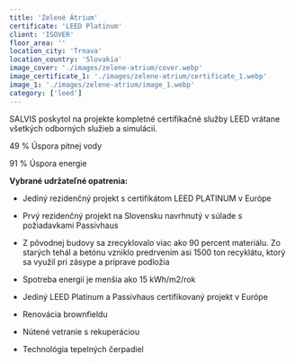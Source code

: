 ```yaml
---
title: 'Zelené Átrium'
certificate: 'LEED Platinum'
client: 'ISOVER'
floor_area: ''
location_city: 'Trnava'
location_country: 'Slovakia'
image_cover: './images/zelene-atrium/cover.webp'
image_certificate_1: './images/zelene-atrium/certificate_1.webp'
image_1: './images/zelene-atrium/image_1.webp'
category: ['leed']
---
```


SALVIS poskytol na projekte kompletné certifikačné služby LEED vrátane všetkých odborných služieb a simulácií.

49 % Úspora pitnej vody

91 % Úspora energie

**Vybrané udržateľné opatrenia:**

- Jediný rezidenčný projekt s certifikátom LEED PLATINUM v Európe

- Prvý rezidenčný projekt na Slovensku navrhnutý v súlade s požiadavkami Passivhaus

- Z pôvodnej budovy sa zrecyklovalo viac ako 90 percent materiálu. Zo starých tehál a betónu vzniklo predrvením asi 1500 ton recyklátu, ktorý sa využil pri zásype a príprave podložia

- Spotreba energií je menšia ako 15 kWh/m2/rok

- Jediný LEED Platinum a Passivhaus certifikovaný projekt v Európe

- Renovácia brownfieldu

- Nútené vetranie s rekuperáciou

- Technológia tepelných čerpadiel
